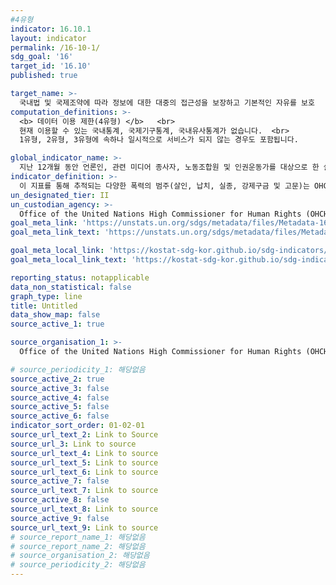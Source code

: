```yaml
---
#4유형
indicator: 16.10.1
layout: indicator
permalink: /16-10-1/
sdg_goal: '16'
target_id: '16.10'
published: true

target_name: >-
  국내법 및 국제조약에 따라 정보에 대한 대중의 접근성을 보장하고 기본적인 자유를 보호
computation_definitions: >-
  <b> 데이터 이용 제한(4유형) </b>   <br>
  현재 이용할 수 있는 국내통계, 국제기구통계, 국내유사통계가 없습니다.  <br> 
  1유형, 2유형, 3유형에 속하나 일시적으로 서비스가 되지 않는 경우도 포함됩니다.

global_indicator_name: >-
  지난 12개월 동안 언론인, 관련 미디어 종사자, 노동조합원 및 인권운동가를 대상으로 한 살인, 납치, 실종, 강제구금 및 고문 건수
indicator_definition: >-
  이 지표를 통해 추적되는 다양한 폭력의 범주(살인, 납치, 실종, 강제구금 및 고문)는 OHCHR(유엔인권고등판무관사무소)및 기타 국제법 및 방법론적 표준과 모니터링 관행에 따라 정의되었으며, UN이 제공하는 ICCS(국제범죄분류)의 분류에 따라 정의되었음
un_designated_tier: II
un_custodian_agency: >-
  Office of the United Nations High Commissioner for Human Rights (OHCHR)
goal_meta_link: 'https://unstats.un.org/sdgs/metadata/files/Metadata-16-10-01.pdf'
goal_meta_link_text: 'https://unstats.un.org/sdgs/metadata/files/Metadata-16-10-01.pdf'

goal_meta_local_link: 'https://kostat-sdg-kor.github.io/sdg-indicators/public/data/Metadata-16-10-01_KOR.pdf'
goal_meta_local_link_text: 'https://kostat-sdg-kor.github.io/sdg-indicators/public/data/Metadata-16-10-01_KOR.pdf'

reporting_status: notapplicable
data_non_statistical: false
graph_type: line
title: Untitled
data_show_map: false
source_active_1: true

source_organisation_1: >-
  Office of the United Nations High Commissioner for Human Rights (OHCHR)

# source_periodicity_1: 해당없음
source_active_2: true
source_active_3: false
source_active_4: false
source_active_5: false
source_active_6: false
indicator_sort_order: 01-02-01
source_url_text_2: Link to Source
source_url_3: Link to source
source_url_text_4: Link to source
source_url_text_5: Link to source
source_url_text_6: Link to source
source_active_7: false
source_url_text_7: Link to source
source_active_8: false
source_url_text_8: Link to source
source_active_9: false
source_url_text_9: Link to source
# source_report_name_1: 해당없음
# source_report_name_2: 해당없음
# source_organisation_2: 해당없음
# source_periodicity_2: 해당없음
---
```

